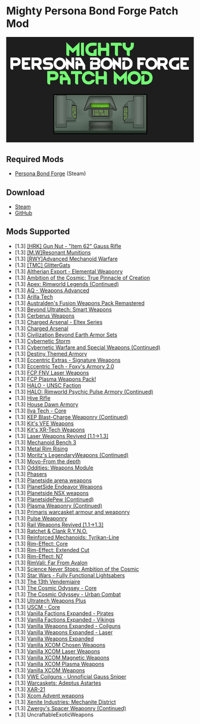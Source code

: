 # Mighty Persona Bond Forge Patch Mod

![](https://github.com/Daria40K/Mighty-Persona-Bond-Forge-Patch-Mod/raw/main/About/preview.png)
## Required Mods
- [Persona Bond Forge](https://steamcommunity.com/workshop/filedetails/?id=2178003816) (Steam)

## Download
- [Steam](https://steamcommunity.com/sharedfiles/filedetails/?id=2802598983)
- [GitHub](https://github.com/Daria40K/Mighty-Persona-Bond-Forge-Patch-Mod/releases)

## Mods Supported
- [1.3] [[HRK] Gun Nut - "Item 62" Gauss Rifle](https://steamcommunity.com/sharedfiles/filedetails/?id=2423495653)
- [1.3] [[M.W]Resonant Munitions](https://steamcommunity.com/sharedfiles/filedetails/?id=2779269892)
- [1.3] [[RWY]Advanced Mechanoid Warfare](https://steamcommunity.com/sharedfiles/filedetails/?id=2119930282)
- [1.3] [[TMC] GlitterGats](https://steamcommunity.com/sharedfiles/filedetails/?id=2519161105)
- [1.3] [Altherian Export - Elemental Weaponry](https://steamcommunity.com/sharedfiles/filedetails/?id=2268206579)
- [1.3] [Ambition of the Cosmic: True Pinnacle of Creation](https://steamcommunity.com/sharedfiles/filedetails/?id=2298661009)
- [1.3] [Apex: Rimworld Legends (Continued)](https://steamcommunity.com/sharedfiles/filedetails/?id=2567847051)
- [1.3] [AQ - Weapons Advanced](https://steamcommunity.com/sharedfiles/filedetails/?id=2855260612)
- [1.3] [Arilla Tech](https://steamcommunity.com/sharedfiles/filedetails/?id=2792635041)
- [1.3] [Australden's Fusion Weapons Pack Remastered](https://steamcommunity.com/sharedfiles/filedetails/?id=2560174265)
- [1.3] [Beyond Ultratech: Smart Weapons](https://steamcommunity.com/sharedfiles/filedetails/?id=2636816296)
- [1.3] [Cerberus Weapons](https://steamcommunity.com/sharedfiles/filedetails/?id=2761724281)
- [1.3] [Charged Arsenal - Eltex Series](https://steamcommunity.com/sharedfiles/filedetails/?id=2808676990)
- [1.3] [Charged Arsenal](https://steamcommunity.com/sharedfiles/filedetails/?id=2807241532)
- [1.3] [Civilization Beyond Earth Armor Sets](https://steamcommunity.com/sharedfiles/filedetails/?id=2471736869)
- [1.3] [Cybernetic Storm](https://steamcommunity.com/sharedfiles/filedetails/?id=959147004)
- [1.3] [Cybernetic Warfare and Special Weapons (Continued)](https://steamcommunity.com/sharedfiles/filedetails/?id=2155485488)
- [1.3] [Destiny Themed Armory](https://steamcommunity.com/sharedfiles/filedetails/?id=2789885198)
- [1.3] [Eccentric Extras - Signature Weapons](https://steamcommunity.com/sharedfiles/filedetails/?id=2706558469)
- [1.3] [Eccentric Tech - Foxy's Armory 2.0](https://steamcommunity.com/sharedfiles/filedetails/?id=2552628608)
- [1.3] [FCP FNV Laser Weapons](https://steamcommunity.com/sharedfiles/filedetails/?id=2608148101)
- [1.3] [FCP Plasma Weapons Pack!](https://steamcommunity.com/sharedfiles/filedetails/?id=2607655479)
- [1.3] [HALO - UNSC Faction](https://steamcommunity.com/sharedfiles/filedetails/?id=2851992615)
- [1.3] [HALO: Rimworld Psychic Pulse Armory (Continued)](https://steamcommunity.com/sharedfiles/filedetails/?id=2266844058)
- [1.3] [Hive Rifle](https://steamcommunity.com/sharedfiles/filedetails/?id=2355022660)
- [1.3] [House Dawn Armory](https://steamcommunity.com/sharedfiles/filedetails/?id=2717638504)
- [1.3] [Ilya Tech - Core](https://steamcommunity.com/sharedfiles/filedetails/?id=2800776443)
- [1.3] [KEP Blast-Charge Weaponry (Continued)](https://steamcommunity.com/sharedfiles/filedetails/?id=2803225019)
- [1.3] [Kit's VFE Weapons](https://steamcommunity.com/sharedfiles/filedetails/?id=2433372089)
- [1.3] [Kit's XR-Tech Weapons](https://steamcommunity.com/sharedfiles/filedetails/?id=2438098136)
- [1.3] [Laser Weapons Revived [1.1->1.3]](https://steamcommunity.com/sharedfiles/filedetails/?id=2841540848)
- [1.3] [Mechanoid Bench 3](https://steamcommunity.com/sharedfiles/filedetails/?id=2793336382)
- [1.3] [Metal Rim Rising](https://steamcommunity.com/sharedfiles/filedetails/?id=2802023013)
- [1.3] [Moritz's LegendaryWeapons (Continued)](https://steamcommunity.com/sharedfiles/filedetails/?id=2617737401)
- [1.3] [Moyo-From the depth](https://steamcommunity.com/sharedfiles/filedetails/?id=2182305386)
- [1.3] [Oddities: Weapons Module](https://steamcommunity.com/sharedfiles/filedetails/?id=2645128130)
- [1.3] [Phasers](https://steamcommunity.com/sharedfiles/filedetails/?id=2812697392)
- [1.3] [Planetside arena weapons](https://steamcommunity.com/sharedfiles/filedetails/?id=2813328283)
- [1.3] [PlanetSide Endeavor Weapons](https://steamcommunity.com/sharedfiles/filedetails/?id=2856286766)
- [1.3] [Planetside NSX weapons](https://steamcommunity.com/sharedfiles/filedetails/?id=2819592211)
- [1.3] [PlanetsidePew (Continued)](https://steamcommunity.com/sharedfiles/filedetails/?id=2742640734)
- [1.3] [Plasma Weaponry (Continued)](https://steamcommunity.com/sharedfiles/filedetails/?id=2665902140)
- [1.3] [Primaris warcasket armour and weaponry](https://steamcommunity.com/sharedfiles/filedetails/?id=2827013992)
- [1.3] [Pulse Weaponry](https://steamcommunity.com/sharedfiles/filedetails/?id=2724066465)
- [1.3] [Rail Weapons Revived [1.1->1.3]](https://steamcommunity.com/sharedfiles/filedetails/?id=2841540914)
- [1.3] [Ratchet & Clank R.Y.N.O.](https://steamcommunity.com/sharedfiles/filedetails/?id=2788783646)
- [1.3] [Reinforced Mechanoids: Tyrikan-Line](https://steamcommunity.com/sharedfiles/filedetails/?id=2798710610)
- [1.3] [Rim-Effect: Core](https://steamcommunity.com/workshop/filedetails/?id=2479560240)
- [1.3] [Rim-Effect: Extended Cut](https://steamcommunity.com/sharedfiles/filedetails/?id=2479492267)
- [1.3] [Rim-Effect: N7](https://steamcommunity.com/sharedfiles/filedetails/?id=2479560696)
- [1.3] [RimVali: Far From Avalon](https://steamcommunity.com/sharedfiles/filedetails/?id=2180380125)
- [1.3] [Science Never Stops: Ambition of the Cosmic](https://steamcommunity.com/sharedfiles/filedetails/?id=1802857253)
- [1.3] [Star Wars - Fully Functional Lightsabers](https://steamcommunity.com/sharedfiles/filedetails/?id=918200645)
- [1.3] [The 13th Vendemiaire](https://steamcommunity.com/sharedfiles/filedetails/?id=2788783749)
- [1.3] [The Cosmic Odyssey - Core](https://steamcommunity.com/sharedfiles/filedetails/?id=2630699097)
- [1.3] [The Cosmic Odyssey - Urban Combat](https://steamcommunity.com/sharedfiles/filedetails/?id=2824164444)
- [1.3] [Ultratech Weapons Plus](https://steamcommunity.com/sharedfiles/filedetails/?id=2560232056)
- [1.3] [USCM - Core](https://steamcommunity.com/sharedfiles/filedetails/?id=726855894)
- [1.3] [Vanilla Factions Expanded - Pirates](https://steamcommunity.com/sharedfiles/filedetails/?id=2723801948)
- [1.3] [Vanilla Factions Expanded - Vikings](https://steamcommunity.com/sharedfiles/filedetails/?id=2231295285)
- [1.3] [Vanilla Weapons Expanded - Coilguns](https://steamcommunity.com/sharedfiles/filedetails/?id=2375692535)
- [1.3] [Vanilla Weapons Expanded - Laser](https://steamcommunity.com/sharedfiles/filedetails/?id=1989352844)
- [1.3] [Vanilla Weapons Expanded](https://steamcommunity.com/sharedfiles/filedetails/?id=1814383360)
- [1.3] [Vanilla XCOM Chosen Weapons](https://steamcommunity.com/sharedfiles/filedetails/?id=2838512136)
- [1.3] [Vanilla XCOM Laser Weapons](https://steamcommunity.com/sharedfiles/filedetails/?id=2848053220)
- [1.3] [Vanilla XCOM Magnetic Weapons](https://steamcommunity.com/sharedfiles/filedetails/?id=2835899726)
- [1.3] [Vanilla XCOM Plasma Weapons](https://steamcommunity.com/sharedfiles/filedetails/?id=2834362415)
- [1.3] [Vanilla XCOM Weapons](https://steamcommunity.com/sharedfiles/filedetails/?id=2831331035)
- [1.3] [VWE Coilguns - Unnoficial Gauss Sniper](https://steamcommunity.com/sharedfiles/filedetails/?id=2804744504)
- [1.3] [Warcaskets: Adeptus Astartes](https://steamcommunity.com/sharedfiles/filedetails/?id=2816582751)
- [1.3] [XAR-21](https://steamcommunity.com/sharedfiles/filedetails/?id=2864171002)
- [1.3] [Xcom Advent weapons](https://steamcommunity.com/sharedfiles/filedetails/?id=2797544663)
- [1.3] [Xenite Industries: Mechanite District](https://steamcommunity.com/sharedfiles/filedetails/?id=2008073831)
- [1.3] [Zwergy's Spacer Weaponry (Continued)](https://steamcommunity.com/sharedfiles/filedetails/?id=2862487985)
- [1.3] UncraftableExoticWeapons
